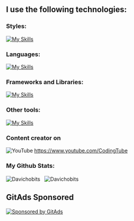 ## I use the following technologies:

### Styles:
[![My Skills](https://go-skill-icons.vercel.app/api/icons?i=html,css,sass,tailwind,materialui)](https://skillicons.dev)

### Languages:
[![My Skills](https://go-skill-icons.vercel.app/api/icons?i=js,ts,dart)](https://skillicons.dev)

### Frameworks and Libraries:
[![My Skills](https://go-skill-icons.vercel.app/api/icons?i=react,astro,nextjs,phaser,flutter)](https://skillicons.dev)

### Other tools:

[![My Skills](https://go-skill-icons.vercel.app/api/icons?i=figma,zustand,redux,firebase,git,github,gitlab,jest,vitest,md,vercel,netlify,npm,yarn,postman,vite,vscode)](https://skillicons.dev)
<!--
[My Skills](http[s://go-skill-icons.vercel.app/api/icons?i=html,css,sass,tailwind,materialui,figma,js,ts,react,zustand,redux,nextjs,phaser,firebase,dart,flutter,git,github,gitlab,jest,vitest,md,vercel,netlify,npm,yarn,postman,vite,vscode)](https://skillicons.dev)](url)
-->
### Content creator on

![YouTube](https://img.shields.io/badge/YouTube-%23FF0000.svg?style=for-the-badge&logo=YouTube&logoColor=white) https://www.youtube.com/CodingTube

### My Github Stats:

<img align="center"
    src="https://github-readme-stats.vercel.app/api/top-langs?username=Davichobits&show_icons=true&locale=en&bg_color=0d1117&text_color=ffffff&layout=compact"
    alt="Davichobits" 
    bg_color=#808080/>
&nbsp;
<img align="center" src="https://github-readme-stats.vercel.app/api?username=Davichobits&show_icons=true&locale=en&bg_color=0d1117&text_color=ffffff&repo=convoychat"
    alt="Davichobits" />

<!-- GitAds-Verify: RISFNNCKBSA452NU5MXIORKENA56E6E6 -->

## GitAds Sponsored
[![Sponsored by GitAds](https://gitads.dev/v1/ad-serve?source=davichobits/davichobits@github)](https://gitads.dev/v1/ad-track?source=davichobits/davichobits@github)




<!--
►CURSOS EN EL CANAL:

📕HTML5: https://bit.ly/CodingHTML01

📘CSS3: https://bit.ly/CodingCSS01

📙Javascript: http://bit.ly/CodingJS01

📔 Tailwind: http://bit.ly/Tailwind01

►LISTAS DE REPRODUCCIÓN RECOMENDADAS:

📒Etiquetas HTML: https://bit.ly/HTMLShorts

📗Todos los retos frontend: https://bit.ly/CodingRetos



**Davichobits/Davichobits** is a ✨ _special_ ✨ repository because its `README.md` (this file) appears on your GitHub profile.

Here are some ideas to get you started:

- 🔭 I’m currently working on ...
- 🌱 I’m currently learning ...
- 👯 I’m looking to collaborate on ...
- 🤔 I’m looking for help with ...
- 💬 Ask me about ...
- 📫 How to reach me: ...
- 😄 Pronouns: ...
- ⚡ Fun fact: ...
-->
